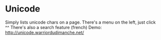 # Unicode
Simply lists unicode chars on a page.
There's a menu on the left, just click ^^
There's also a search feature (french)
Demo: http://unicode.warriordudimanche.net/
